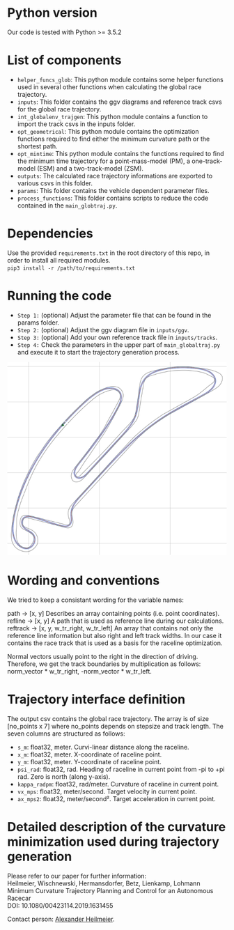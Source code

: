 # Python version
Our code is tested with Python >= 3.5.2

# List of components
* `helper_funcs_glob`: This python module contains some helper functions used in several other functions when 
calculating the global race trajectory.
* `inputs`: This folder contains the ggv diagrams and reference track csvs for the global race trajectory.
* `int_globalenv_trajgen`: This python module contains a function to import the track csvs in the inputs folder.
* `opt_geometrical`: This python module contains the optimization functions required to find either the minimum 
curvature path or the shortest path.
* `opt_mintime`: This python module contains the functions required to find the minimum time trajectory for 
a point-mass-model (PM), a one-track-model (ESM) and a two-track-model (ZSM).
* `outputs`: The calculated race trajectory informations are exported to various csvs in this folder.
* `params`: This folder contains the vehicle dependent parameter files.
* `process_functions`: This folder contains scripts to reduce the code contained in the `main_globtraj.py`.

# Dependencies
Use the provided `requirements.txt` in the root directory of this repo, in order to install all required modules.\
`pip3 install -r /path/to/requirements.txt`

# Running the code
* `Step 1:` (optional) Adjust the parameter file that can be found in the params folder.
* `Step 2:` (optional) Adjust the ggv diagram file in `inputs/ggv`.
* `Step 3:` (optional) Add your own reference track file in `inputs/tracks`.
* `Step 4:` Check the parameters in the upper part of `main_globaltraj.py` and execute it to start the trajectory 
generation process.

![Resulting raceline for the Berlin FE track](opt_raceline_berlin.png)

# Wording and conventions
We tried to keep a consistant wording for the variable names:

path -> [x, y] Describes an array containing points (i.e. point coordinates).\
refline -> [x, y] A path that is used as reference line during our calculations.\
reftrack -> [x, y, w_tr_right, w_tr_left] An array that contains not only the reference line information but also right
and left track widths. In our case it contains the race track that is used as a basis for the raceline optimization.

Normal vectors usually point to the right in the direction of driving. Therefore, we get the track boundaries by
multiplication as follows: norm_vector * w_tr_right, -norm_vector * w_tr_left.

# Trajectory interface definition
The output csv contains the global race trajectory. The array is of size
[no_points x 7] where no_points depends on stepsize and track length. The seven columns are structured as follows:

* `s_m`: float32, meter. Curvi-linear distance along the raceline.
* `x_m`: float32, meter. X-coordinate of raceline point.
* `y_m`: float32, meter. Y-coordinate of raceline point.
* `psi_rad`: float32, rad. Heading of raceline in current point from -pi to +pi rad. Zero is north (along y-axis).
* `kappa_radpm`: float32, rad/meter. Curvature of raceline in current point.
* `vx_mps`: float32, meter/second. Target velocity in current point.
* `ax_mps2`: float32, meter/second². Target acceleration in current point.

# Detailed description of the curvature minimization used during trajectory generation
Please refer to our paper for further information:\
Heilmeier, Wischnewski, Hermansdorfer, Betz, Lienkamp, Lohmann\
Minimum Curvature Trajectory Planning and Control for an Autonomous Racecar\
DOI: 10.1080/00423114.2019.1631455

Contact person: [Alexander Heilmeier](mailto:alexander.heilmeier@tum.de).
